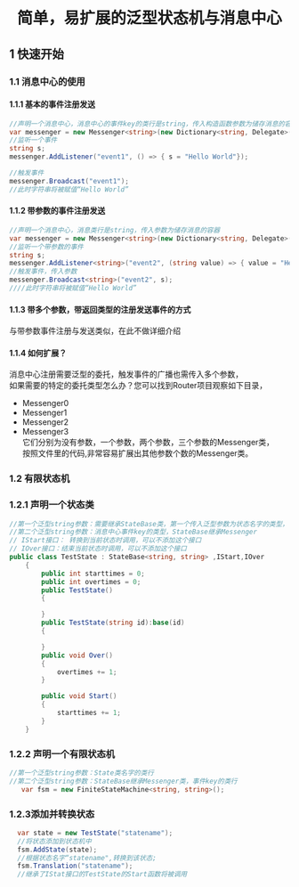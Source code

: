 # <center>简单，易扩展的泛型状态机与消息中心</center>

## 1 快速开始
### 1.1 消息中心的使用
#### 1.1.1 基本的事件注册发送
```c#
//声明一个消息中心，消息中心的事件key的类行是string，传入构造函数参数为储存消息的容器
var messenger = new Messenger<string>(new Dictionary<string, Delegate>());
//监听一个事件
string s;
messenger.AddListener("event1", () => { s = "Hello World"});

//触发事件
messenger.Broadcast("event1");
//此时字符串将被赋值“Hello World”
```
#### 1.1.2 带参数的事件注册发送
```c#
//声明一个消息中心，消息类行是string，传入参数为储存消息的容器
var messenger = new Messenger<string>(new Dictionary<string, Delegate>());
//监听一个带参数的事件
string s;
messenger.AddListener<string>("event2", (string value) => { value = "Hello World"; });
//触发事件，传入参数
messenger.Broadcast<string>("event2", s);
////此时字符串将被赋值“Hello World”
```
#### 1.1.3 带多个参数，带返回类型的注册发送事件的方式
与带参数事件注册与发送类似，在此不做详细介绍
#### 1.1.4 如何扩展？
消息中心注册需要泛型的委托，触发事件的广播也需传入多个参数，<br>
如果需要的特定的委托类型怎么办？您可以找到Router项目观察如下目录，<br>
+ Messenger0 
+ Messenger1
+ Messenger2
+ Messenger3
<br>它们分别为没有参数，一个参数，两个参数，三个参数的Messenger类，<br>
按照文件里的代码,非常容易扩展出其他参数个数的Messenger类。

### 1.2 有限状态机
### 1.2.1 声明一个状态类
```c#
//第一个泛型string参数：需要继承StateBase类，第一个传入泛型参数为状态名字的类型，
//第二个泛型string参数：消息中心事件key的类型，StateBase继承Messenger
// IStart接口： 转换到当前状态时调用，可以不添加这个接口
// IOver接口：结束当前状态时调用，可以不添加这个接口
public class TestState : StateBase<string, string> ,IStart,IOver
    {
        public int starttimes = 0;
        public int overtimes = 0;
        public TestState()
        {

        }
        public TestState(string id):base(id)
        {

        }
        public void Over()
        {
            overtimes += 1;
        }

        public void Start()
        {
            starttimes += 1;
        }
    }
```
### 1.2.2 声明一个有限状态机
```c#
//第一个泛型string参数：State类名字的类行
//第二个泛型string参数：StateBase继承Messenger类，事件key的类行
   var fsm = new FiniteStateMachine<string, string>();
```
### 1.2.3添加并转换状态
```c#
  var state = new TestState("statename");
  //将状态添加到状态机中
  fsm.AddState(state);
  //根据状态名字“statename",转换到该状态;
  fsm.Translation("statename");
  //继承了IStat接口的TestState的Start函数将被调用
  
```


